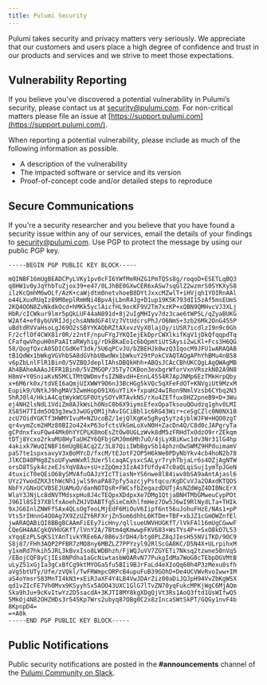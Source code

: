 ```yaml
---
title: Pulumi Security
---
```


Pulumi takes security and privacy matters very seriously. We appreciate that our customers and users place a high degree of confidence and trust in our products and services and we strive to meet those expectations.

## Vulnerability Reporting

If you believe you’ve discovered a potential vulnerability in Pulumi’s security, please contact us at [security@pulumi.com](mailto:security@pulumi.com). For non-critical matters please file an issue at [https://support.pulumi.com](https://support.pulumi.com/).

When reporting a potential vulnerability, please include as much of the following information as possible.

* A description of the vulnerability
* The impacted software or service and its version
* Proof-of-concept code and/or detailed steps to reproduce

## Secure Communications

If you're a security researcher and you believe that you have found a security issue within any of our services, email the details of your findings to [security@pulumi.com](mailto:security@pulumi.com). Use PGP to protect the message by using our public PGP key.

```
-----BEGIN PGP PUBLIC KEY BLOCK-----

mQINBF16mUgBEADCPyLVKy1pv0cFI6YWfMeRHZG1PmTQSs8g/roqoD+ESETLqBQ3
q8HW1v0yJqYhbTuZjox39+e47/0LJhBE0GXwCER6xASw7sqGlZ2wzmrS0SYKXyS8
ilzKcQmhM6wOLf/AzK+caWjdtm0netvhoeB8DYtJxxcMZwlT+iHVjqh1YOIRnAAl
o44LXuxRUqIz89M8eplRmHNi4BpvAjLbnR4Jg+D1up19K5K793dI15zAf5msEUmS
2KQ4OON8ZvNkdkOcd+hMKk5yclAicfHL9ocKF9V2Tm7xzKP+xQBN9QMHvcVJ3XLj
HbR/cICWkur9lmr5pQkLUF44aN891d+8j2uIgMHIyv7dz3cae6tWP5L/qZyaBUKG
W2Af4+ef8ybUVRIJdjchsANNdGF4lVz7VtUdcrsPhJ/O6NmS+3zb26Mk2OnG455P
uBdtdRVVaHsoLgJ69O2sSBYYKAQbRZtAXxvzVyX0lajOy/iUSR7icdlzI9n9c0Gh
F/2cflOf4CWX81r0R/z2ntF/npuFYgJYKQIejEkDprCWXlkifKgV1jDkQfqqpdTq
CFafqwVhpuH0nPaAItaRWyhig/rDkBKaEo1c6bQpmtiUtSAysi2wLKl+Fcs3H6QG
58/QogfQxcA0SDICGdKeT3dk/5U6qPCvJU/bZBEHJk0wzQ3IqocM9JFU1wARAQAB
tB1QdWx1bWkgVGVhbSA8dGVhbUBwdWx1bWkuY29tPokCVAQTAQgAPhYhBMu4nB58
v6pZbLnlFlR1Bin0/5VZBQJdeplIAhsDBQkHhh+ABQsJCAcCBhUKCQgLAgQWAgMB
Ah4BAheAAAoJEFR1Bin0/5VZMGQP/35Ty7CKBon3exbgrWforVxnVRszkN02A9N8
H8mV+Y0SniaKvN5MCLTMtQWDmvfsIZNBvdH+EnnL4554R7ApJNMp6EzTMkHrpQby
x+6M6rk0x/tdVEI6aQmjUIXWWY9O6nJ3BcHGg5kVQc5qXFeFdOT+KNVgiUt9MzxM
Eupik9/UNtkJ9hgMAV3ZwmHopO91X6uYTiX+fxpaH24wIRon9NmlVzsb6CYbq2N3
ShRJ0l4/HkiA4CqtWykWCGF0UtySOYvRTAvkNS/rXu4ZETfux8HZ2pneB9+D+3Wu
ej4NH2lsNdL1VdiZm8AJkWsLhONsC0b6X9iymsEfexOpaTksouQOudzq1ghv0LMI
XS85H7TIdm5OQ3g3ew3JwUGyOM1jhAvIGCiBbl1c6RG43Wir+ceSgCZlc0N0NX1B
zcU7OidYGKTf3HWMYIvuM+NZUcoBZ/1ejQlKgKe5gRyq5yYz4jblWJFW+HQO0zgT
qr4vymZcm2HMz80BI2o424xP63ofctsVkGmLoXvN0H+ZacDn4Q/C8d0cJAPgryTa
gCPdnxfxuFQw44Mk0hYYCPLK8moEsZtOw0UGLzWvk8dM5zFRHdTxOdzO9rrZEkqm
tDTj8Ycxo2rkuMU8HyTaUHZY6QFbjGMJ0m6Mh7uO/4jLyXBiKwc1dv3Nr31lG4hp
4akixk7WuQINBF16mUgBEACq2Z/3L87QiiIWbBgvSb14phznDwSWMZ9HPduimamV
paS7te1spxsavyV3xBoMYcD/fxcM/tEJotF2OP5H6kWe0PDyNbYkv4cb4hoN2b78
JlKCD40PHg8ZsoUFywmWxRl3Uer5lcaqACysxcSALyr7ryhTbjaLr6s4OZjAgNTW
orsD8TSyk4czeEJsYqV8Au+sU+zZpQmz3IzA43fUfdy47c0aQLqiSuj1ymTpJGeN
4tuxicT0eQEiO68ySMVAfuOAJzYIcTTiasN+YS6nwe8l84iwv8bSA9aAntAjasl6
UYz2YwodZRX3thWcNh1jwlS9naPA87pfy5azcjyPstqcu/KgDCvVJa2OAxdKTQOS
NbFY/GNxUCVBSEJUAMuO/danNOTQsR+FWCsfbZegazdDUTjAsNZdWgZ4DIBNcErX
WlaY3JNjLc8dNVTMdsxpHu8J4cTEQpxXDdpxXe7DMg1QtjaBNHTMbGMweuCypPOt
J96Il8SI37XBlfxAoehZHJVDABTfg5ieCmXhlfmHez7Ow5J6wI9RlNydLTa+THIk
9xJG6InlZNWFfSAx4QLsOgTeoLMjEdF6MiOuV6Iipf6nt56uJohuFHzE/NAs1+pP
Vts5rIHnnG4OOAg7X9ZzUZY6RFXrjZn5om6dhhL6KTDm+TBF+xbJZ1cGmOWZnfEl
jwARAQABiQI8BBgBCAAmFiEEy7icHny/qllsueUWVHUGKfT/lVkFAl16mUgCGwwF
CQeGH4AACgkQVHUGKfT/lVnY2A/7Btm4qKmwwpFKV683+WsTYs4P++SxO8kO7L53
xYqqEzPLSqKS1YAnTivkYREe6A/8B6v3rDH4/btg0PLZ8qJIesH55NViTKD/9OC9
S8j87/FHh3AQP2PFBR7zMO8ny6MBZLZ7PPYzyl92RlScGA8KC/D5N4X+ULrpihxM
y1xmRd7hkih5JRL3kBvxIso8LWDBhzh/FjWQJuVV7ZGYETi7Nksq2tzwne50nVqS
/EBojCQF8yCjIEs8NPdha1aGcNiwtasbWOARvN77PukgIdMa7WoG0cTEbpDGVMtB
uLyZ51xGjIa3gCxBfCg9ktMYOGa5fu5BIi9BJrFaLd4eXIoQq60h4P3zMexu0sfh
aVg5btUTy/Ufe/zVQkl/TwFRWmpcORPcB4upuFuB39GOhD+De4UCVWvRvoIww+IM
aS4oYmsrS83MnTI4kN3+xEiRJaXF4Y4LB4VwJDArZiz00aDiJQJpH94VvZbKgWSX
qd1vZIcFE7Vh0Mvx9KSyyhSx5AOO43UXC1GlG7lTvZN70yqFukcMPKjWgC6MjAQm
Ska9hJu+9cKvItwYz2D5sacdA+3KJTI8MY8kgXDgQjVt3Rs1AoQ3ftd1UsWIfwQ5
5MkOj4N82OHZHDs3r545Kp7Wrs2ubyq87OBg0C2x8zIncaSWtSkPT/GQGy1nvF4b
8KpnpD4=
=+A0k
-----END PGP PUBLIC KEY BLOCK-----
```

## Public Notifications

Public security notifications are posted in the **#announcements** channel of the [Pulumi Community on Slack](http://slack.pulumi.com/).
